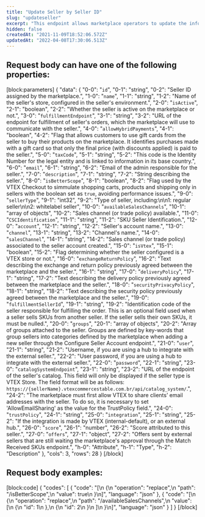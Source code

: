 ```yaml
---
title: "Update Seller by Seller ID"
slug: "updateseller"
excerpt: "This endpoint allows marketplace operators to update the information of sellers connected to their account. You can replace a path's value with another value in order to update that single information. There is no need to fill all the body params available, only the one you wish to update."
hidden: false
createdAt: "2021-11-09T18:52:06.572Z"
updatedAt: "2022-04-08T17:30:06.513Z"
---
```

## Request body can have one of the following properties:

[block:parameters]
{
  "data": {
    "0-0": "`id`",
    "0-1": "string",
    "0-2": "Seller ID assigned by the marketplace.",
    "1-0": "`name`",
    "1-1": "string",
    "1-2": "Name of the seller's store, configured in the seller's environment.",
    "2-0": "`isActive`",
    "2-1": "boolean",
    "2-2": "Whether the seller is active on the marketplace or not.",
    "3-0": "`fulfillmentEndpoint`",
    "3-1": "string",
    "3-2": "URL of the endpoint for fulfillment of seller's orders, which the marketplace will use to communicate with the seller.",
    "4-0": "`allowHybridPayments`",
    "4-1": "boolean",
    "4-2": "Flag that allows customers to use gift cards from the seller to buy their products on the marketplace. It identifies purchases made with a gift card so that only the final price (with discounts applied) is paid to the seller.",
    "5-0": "`taxCode`",
    "5-1": "string",
    "5-2": "This code is the Identity Number for the legal entity and is linked to information in its base country.",
    "6-0": "`email`",
    "6-1": "string",
    "6-2": "Email of the admin responsible for the seller.",
    "7-0": "`description`",
    "7-1": "string",
    "7-2": "String describing the seller.",
    "8-0": "`isBetterScope`",
    "8-1": "boolean",
    "8-2": "Flag used by the VTEX Checkout to simmulate shopping carts, products and shipping only in sellers with the boolean set as `true`, avoiding performance issues.",
    "9-0": "`sellerType`",
    "9-1": "int32",
    "9-2": "Type of seller, including:\n\n1: regular seller\n\n2: whitelabel seller",
    "10-0": "`availableSalesChannels`",
    "10-1": "array of objects",
    "10-2": "Sales channel (or trade policy) available.",
    "11-0": "`CSCIdentification`",
    "11-1": "string",
    "11-2": "SKU Seller Identification.",
    "12-0": "`account`",
    "12-1": "string",
    "12-2": "Seller's account name.",
    "13-0": "`channel`",
    "13-1": "string",
    "13-2": "Channel's name.",
    "14-0": "`salesChannel`",
    "14-1": "string",
    "14-2": "Sales channel (or trade policy) associated to the seller account created.",
    "15-0": "`isVtex`",
    "15-1": "boolean",
    "15-2": "Flag determining whether the seller configured is a VTEX store or not.",
    "16-0": "`exchangeReturnPolicy`",
    "16-2": "Text describing the exchange and return policy previously agreed between the marketplace and the seller.",
    "16-1": "string",
    "17-0": "`deliveryPolicy`",
    "17-1": "string",
    "17-2": "Text describing the delivery policy previously agreed between the marketplace and the seller.",
    "18-0": "`securityPrivacyPolicy`",
    "18-1": "string",
    "18-2": "Text describing the security policy previously agreed between the marketplace and the seller.",
    "19-0": "`fulfillmentSellerId`",
    "19-1": "string",
    "19-2": "Identification code of the seller responsible for fulfilling the order. This is an optional field used when a seller sells SKUs from another seller. If the seller sells their own SKUs, it must be nulled.",
    "20-0": "`groups`",
    "20-1": "array of objects",
    "20-2": "Array of groups attached to the seller. Groups are defined by key-words that group sellers into categories defined by the marketplace when adding a new seller through the Configure Seller Account endpoint.",
    "21-0": "`user`",
    "21-1": "string",
    "21-2": "Username, if you are using a hub to integrate with the external seller.",
    "22-2": "User password, if you are using a hub to integrate with the external seller.",
    "22-0": "`password`",
    "22-1": "string",
    "23-0": "`catalogSystemEndpoint`",
    "23-1": "string",
    "23-2": "URL of the endpoint of the seller's catalog. This field will only be displayed if the seller type is VTEX Store. The field format will be as follows: `https://{sellerName}.vtexcommercestable.com.br/api/catalog_system/`.",
    "24-2": "The marketplace must first allow VTEX to share clients’ email addresses with the seller. To do so, it is necessary to set 'AllowEmailSharing' as the value for the TrustPolicy field.",
    "24-0": "`trustPolicy`",
    "24-1": "string",
    "25-0": "`integration`",
    "25-1": "string",
    "25-2": "If the integration is made by VTEX (internal-default), or an external hub.",
    "26-0": "`score`",
    "26-1": "number",
    "26-2": "Score attributed to this seller.",
    "27-0": "`offers`",
    "27-1": "object",
    "27-2": "Offers sent by external sellers that are still waiting the marketplace's approval through the Match Received SKUs endpoint.",
    "h-0": "Attribute",
    "h-1": "Type",
    "h-2": "Description"
  },
  "cols": 3,
  "rows": 28
}
[/block]
## Request body examples:
[block:code]
{
  "codes": [
    {
      "code": "[\n    {\n        \"operation\": \"replace\",\n        \"path\": \"/isBetterScope\",\n        \"value\": true\n    }\n]",
      "language": "json"
    },
    {
      "code": "[\n    {\n        \"operation\": \"replace\",\n        \"path\": \"/availableSalesChannels\",\n        \"value\": [\n            {\n                \"id\": 1\n            },\n            {\n                \"id\": 2\n            }\n        ]\n    }\n]",
      "language": "json"
    }
  ]
}
[/block]